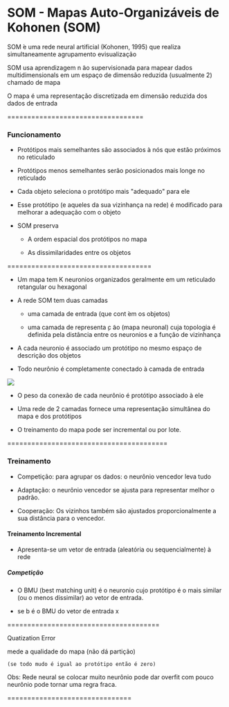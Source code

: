 
# SOM - Mapas Auto-Organizáveis de Kohonen (SOM)

SOM  ́e uma rede neural artificial (Kohonen, 1995) que realiza simultaneamente agrupamento evisualização

SOM usa aprendizagem n ̃ao supervisionada para mapear dados multidimensionals em um espaço de dimensão reduzida (usualmente 2) chamado de mapa

O mapa é uma representação discretizada em dimensão reduzida dos dados de entrada



==================================

### Funcionamento

- Protótipos mais semelhantes são associados à nós que estão próximos no reticulado

- Protótipos menos semelhantes serão posicionados mais longe no reticulado

- Cada objeto seleciona o protótipo mais "adequado" para ele

- Esse protótipo (e aqueles da sua vizinhança na rede) é modificado para melhorar a adequação com o objeto

- SOM preserva

  - A ordem espacial dos protótipos no mapa
  
  - As dissimilaridades entre os objetos

====================================

- Um mapa tem K neuronios organizados geralmente em um reticulado retangular ou hexagonal

- A rede SOM tem duas camadas

  - uma camada de entrada (que cont ́em os objetos)

  - uma camada de representa ̧c ̃ao (mapa neuronal) cuja topologia é definida pela distância entre os neuronios e a função de vizinhança

- A cada neuronio é associado um protótipo no mesmo espaço de descrição dos objetos

- Todo neurônio é completamente conectado à camada de entrada

<img src="fdsf">

- O peso da conexão de cada neurônio é protótipo associado à ele

- Uma rede de 2 camadas fornece uma representação simultânea do mapa e dos protótipos

- O treinamento do mapa pode ser incremental ou por lote.

========================================

### Treinamento

- Competição: para agrupar os dados: o neurônio vencedor leva tudo

- Adaptação: o neurônio vencedor se ajusta para representar melhor o padrão.

- Cooperação: Os vizinhos também são ajustados proporcionalmente a sua distância para o vencedor.

#### Treinamento Incremental

- Apresenta-se um vetor de entrada (aleatória ou sequencialmente) à rede

##### Competição

  - O BMU (best matching unit) é o neuronio cujo protótipo é o mais similar (ou o menos dissimilar) ao vetor de entrada.
  
  - se b é o BMU do vetor de entrada x 


======================================

Quatization Error

  mede a qualidade do mapa (não dá partição)
  
    (se todo mudo é igual ao protótipo então é zero)
    
    
Obs: Rede neural se colocar muito neurônio pode dar overfit com pouco neurônio pode tornar uma regra fraca.

===============================

